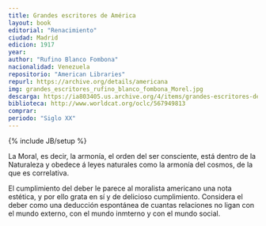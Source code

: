 ```yaml
---
title: Grandes escritores de América
layout: book
editorial: "Renacimiento"
ciudad: Madrid
edicion: 1917
year:
author: "Rufino Blanco Fombona"
nacionalidad: Venezuela
repositorio: "American Libraries"
repurl: https://archive.org/details/americana
img: grandes_escritores_rufino_blanco_fombona_Morel.jpg
descarga: https://ia803405.us.archive.org/4/items/grandes-escritores-de-america/Grandes%20escritores%20de%20America.pdf
biblioteca: http://www.worldcat.org/oclc/567949813
comprar: 
periodo: "Siglo XX"
---
```

{% include JB/setup %}

La Moral, es decir, la armonía, el orden del ser consciente, está dentro de la Naturaleza y obedece á leyes naturales como la armonía del cosmos, de la que es correlativa.

El cumplimiento del deber le parece al moralista americano una nota estética, y por ello grata en sí y de delicioso cumplimiento. Considera el deber como una deducción espontánea de cuantas relaciones no ligan con el mundo externo, con el mundo inmterno y con el mundo social.
